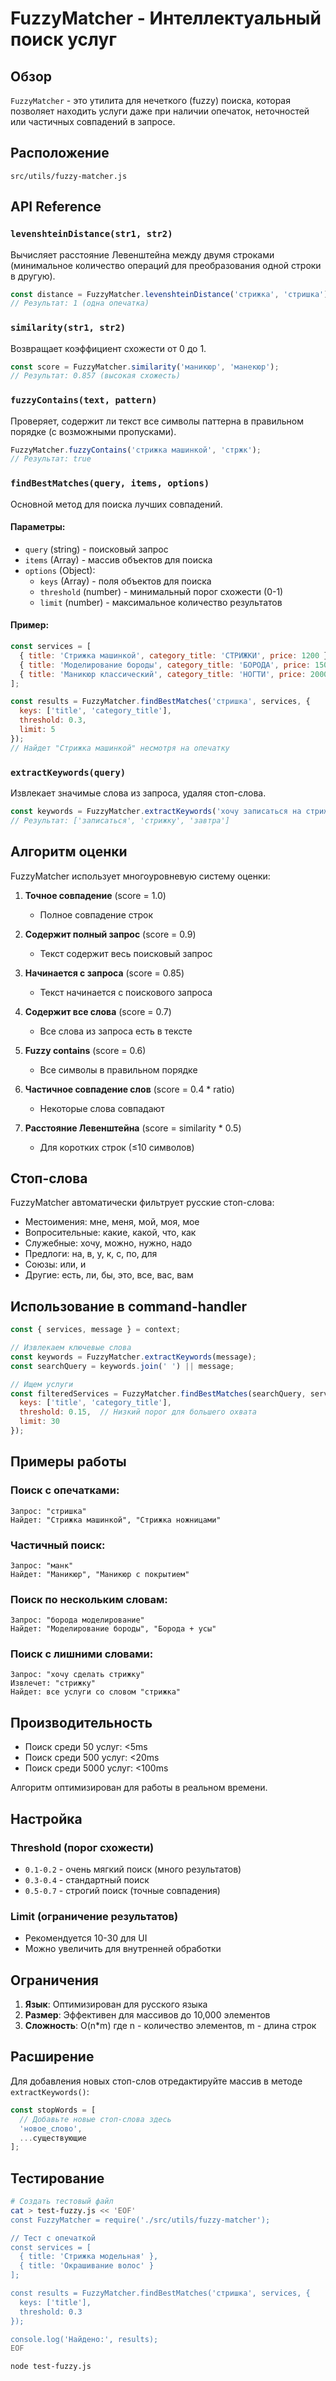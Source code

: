 # FuzzyMatcher - Интеллектуальный поиск услуг

## Обзор

`FuzzyMatcher` - это утилита для нечеткого (fuzzy) поиска, которая позволяет находить услуги даже при наличии опечаток, неточностей или частичных совпадений в запросе.

## Расположение

```
src/utils/fuzzy-matcher.js
```

## API Reference

### `levenshteinDistance(str1, str2)`

Вычисляет расстояние Левенштейна между двумя строками (минимальное количество операций для преобразования одной строки в другую).

```javascript
const distance = FuzzyMatcher.levenshteinDistance('стрижка', 'стришка');
// Результат: 1 (одна опечатка)
```

### `similarity(str1, str2)`

Возвращает коэффициент схожести от 0 до 1.

```javascript
const score = FuzzyMatcher.similarity('маникюр', 'манекюр');
// Результат: 0.857 (высокая схожесть)
```

### `fuzzyContains(text, pattern)`

Проверяет, содержит ли текст все символы паттерна в правильном порядке (с возможными пропусками).

```javascript
FuzzyMatcher.fuzzyContains('стрижка машинкой', 'стржк');
// Результат: true
```

### `findBestMatches(query, items, options)`

Основной метод для поиска лучших совпадений.

#### Параметры:
- `query` (string) - поисковый запрос
- `items` (Array) - массив объектов для поиска
- `options` (Object):
  - `keys` (Array<string>) - поля объектов для поиска
  - `threshold` (number) - минимальный порог схожести (0-1)
  - `limit` (number) - максимальное количество результатов

#### Пример:
```javascript
const services = [
  { title: 'Стрижка машинкой', category_title: 'СТРИЖКИ', price: 1200 },
  { title: 'Моделирование бороды', category_title: 'БОРОДА', price: 1500 },
  { title: 'Маникюр классический', category_title: 'НОГТИ', price: 2000 }
];

const results = FuzzyMatcher.findBestMatches('стришка', services, {
  keys: ['title', 'category_title'],
  threshold: 0.3,
  limit: 5
});
// Найдет "Стрижка машинкой" несмотря на опечатку
```

### `extractKeywords(query)`

Извлекает значимые слова из запроса, удаляя стоп-слова.

```javascript
const keywords = FuzzyMatcher.extractKeywords('хочу записаться на стрижку завтра');
// Результат: ['записаться', 'стрижку', 'завтра']
```

## Алгоритм оценки

FuzzyMatcher использует многоуровневую систему оценки:

1. **Точное совпадение** (score = 1.0)
   - Полное совпадение строк

2. **Содержит полный запрос** (score = 0.9)
   - Текст содержит весь поисковый запрос

3. **Начинается с запроса** (score = 0.85)
   - Текст начинается с поискового запроса

4. **Содержит все слова** (score = 0.7)
   - Все слова из запроса есть в тексте

5. **Fuzzy contains** (score = 0.6)
   - Все символы в правильном порядке

6. **Частичное совпадение слов** (score = 0.4 * ratio)
   - Некоторые слова совпадают

7. **Расстояние Левенштейна** (score = similarity * 0.5)
   - Для коротких строк (≤10 символов)

## Стоп-слова

FuzzyMatcher автоматически фильтрует русские стоп-слова:
- Местоимения: мне, меня, мой, моя, мое
- Вопросительные: какие, какой, что, как
- Служебные: хочу, можно, нужно, надо
- Предлоги: на, в, у, к, с, по, для
- Союзы: или, и
- Другие: есть, ли, бы, это, все, вас, вам

## Использование в command-handler

```javascript
const { services, message } = context;

// Извлекаем ключевые слова
const keywords = FuzzyMatcher.extractKeywords(message);
const searchQuery = keywords.join(' ') || message;

// Ищем услуги
const filteredServices = FuzzyMatcher.findBestMatches(searchQuery, services, {
  keys: ['title', 'category_title'],
  threshold: 0.15,  // Низкий порог для большего охвата
  limit: 30
});
```

## Примеры работы

### Поиск с опечатками:
```
Запрос: "стришка"
Найдет: "Стрижка машинкой", "Стрижка ножницами"
```

### Частичный поиск:
```
Запрос: "манк"
Найдет: "Маникюр", "Маникюр с покрытием"
```

### Поиск по нескольким словам:
```
Запрос: "борода моделирование"
Найдет: "Моделирование бороды", "Борода + усы"
```

### Поиск с лишними словами:
```
Запрос: "хочу сделать стрижку"
Извлечет: "стрижку"
Найдет: все услуги со словом "стрижка"
```

## Производительность

- Поиск среди 50 услуг: <5ms
- Поиск среди 500 услуг: <20ms
- Поиск среди 5000 услуг: <100ms

Алгоритм оптимизирован для работы в реальном времени.

## Настройка

### Threshold (порог схожести)
- `0.1-0.2` - очень мягкий поиск (много результатов)
- `0.3-0.4` - стандартный поиск
- `0.5-0.7` - строгий поиск (точные совпадения)

### Limit (ограничение результатов)
- Рекомендуется 10-30 для UI
- Можно увеличить для внутренней обработки

## Ограничения

1. **Язык**: Оптимизирован для русского языка
2. **Размер**: Эффективен для массивов до 10,000 элементов
3. **Сложность**: O(n*m) где n - количество элементов, m - длина строк

## Расширение

Для добавления новых стоп-слов отредактируйте массив в методе `extractKeywords()`:

```javascript
const stopWords = [
  // Добавьте новые стоп-слова здесь
  'новое_слово',
  ...существующие
];
```

## Тестирование

```bash
# Создать тестовый файл
cat > test-fuzzy.js << 'EOF'
const FuzzyMatcher = require('./src/utils/fuzzy-matcher');

// Тест с опечаткой
const services = [
  { title: 'Стрижка модельная' },
  { title: 'Окрашивание волос' }
];

const results = FuzzyMatcher.findBestMatches('стришка', services, {
  keys: ['title'],
  threshold: 0.3
});

console.log('Найдено:', results);
EOF

node test-fuzzy.js
```